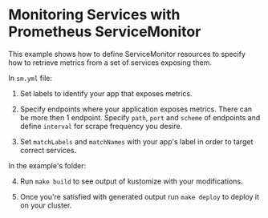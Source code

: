# Monitoring Services with Prometheus ServiceMonitor

This example shows how to define ServiceMonitor resources to specify how to retrieve metrics from a set of services exposing them.

In `sm.yml` file:

1. Set labels to identify your app that exposes metrics.

2. Specify endpoints where your application exposes metrics. There can be more then 1 endpoint. Specify `path`, `port` and `scheme` of endpoints and define `interval` for scrape frequency you desire.

3. Set `matchLabels` and `matchNames` with your app's label in order to target correct services.


In the example's folder:

4. Run `make build` to see output of kustomize with your modifications.

5. Once you're satisfied with generated output run `make deploy` to deploy it on your cluster.
